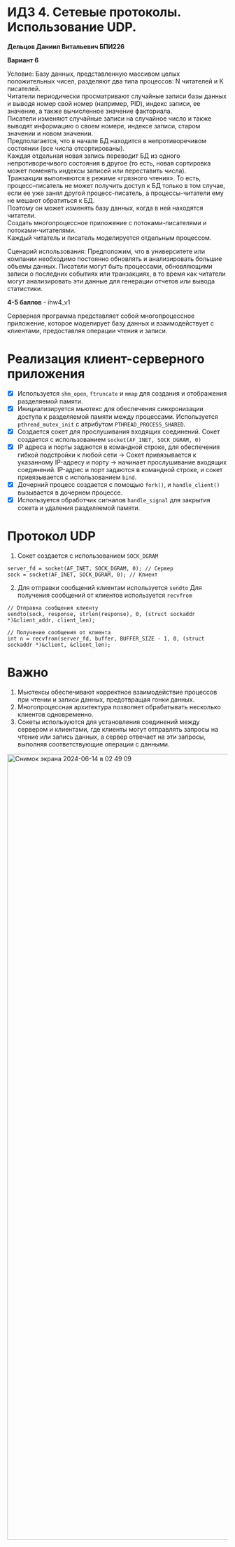# ИДЗ 4. Сетевые протоколы. Использование UDP.

**Дельцов Даниил Витальевич БПИ226** 

**Вариант 6**  

Условие: Базу данных, представленную массивом целых положительных чисел, разделяют два типа процессов: N читателей и K писателей.   
Читатели периодически просматривают случайные записи базы данных и выводя номер свой номер (например, PID), индекс записи, ее значение, а также вычисленное значение факториала.  
Писатели изменяют случайные записи на случайное число и также выводят информацию о своем номере, индексе записи, старом значении и новом значении.   
Предполагается, что в начале БД находится в непротиворечивом состоянии (все числа отсортированы).   
Каждая отдельная новая запись переводит БД из одного непротиворечивого состояния в другое (то есть, новая сортировка может поменять индексы записей или переставить числа).  
Транзакции выполняются в режиме «грязного чтения». То есть, процесс–писатель не может получить доступ к БД только в том случае, если ее уже занял другой процесс-писатель, а процессы-читатели ему не мешают обратиться к БД.  
Поэтому он может изменять базу данных, когда в ней находятся читатели.  
Создать многопроцессное приложение с потоками-писателями и потоками-читателями.  
Каждый читатель и писатель моделируется отдельным процессом.  

Сценарий использования:
Предположим, что в университете или компании необходимо постоянно обновлять и анализировать большие объемы данных. Писатели могут быть процессами, обновляющими записи о последних событиях или транзакциях, в то время как читатели могут анализировать эти данные для генерации отчетов или вывода статистики.

**4-5 баллов** - ihw4_v1

Серверная программа представляет собой многопроцессное приложение, которое моделирует базу данных и взаимодействует с клиентами, предоставляя операции чтения и записи.

# Реализация клиент-серверного приложения
- [x] Используется `shm_open`, `ftruncate` и `mmap` для создания и отображения разделяемой памяти.
- [x] Инициализируется мьютекс для обеспечения синхронизации доступа к разделяемой памяти между процессами. Используется `pthread_mutex_init` с атрибутом `PTHREAD_PROCESS_SHARED`.
- [x] Создается сокет для прослушивания входящих соединений.  Cокет создается с использованием `socket(AF_INET, SOCK_DGRAM, 0)`
- [x] IP адреса и порты задаются в командной строке, для обеспечения гибкой подстройки к любой сети -> Сокет привязывается к указанному IP-адресу и порту -> начинает прослушивание входящих соединений. IP-адрес и порт задаются в командной строке, и сокет привязывается с использованием `bind`.
- [x] Дочерний процесс создается с помощью `fork()`, и `handle_client()` вызывается в дочернем процессе.
- [x] Используется обработчик сигналов `handle_signal` для закрытия сокета и удаления разделяемой памяти.

# Протокол UDP  

1. Сокет создается с использованием `SOCK_DGRAM`
```
server_fd = socket(AF_INET, SOCK_DGRAM, 0); // Сервер
sock = socket(AF_INET, SOCK_DGRAM, 0); // Клиент
```
2. Для отправки сообщений клиентам используется `sendto`
   Для получения сообщений от клиентов используется `recvfrom`
```
// Отправка сообщения клиенту
sendto(sock, response, strlen(response), 0, (struct sockaddr *)&client_addr, client_len);

// Получение сообщения от клиента
int n = recvfrom(server_fd, buffer, BUFFER_SIZE - 1, 0, (struct sockaddr *)&client, &client_len);
```

# Важно
1. Мьютексы обеспечивают корректное взаимодействие процессов при чтении и записи данных, предотвращая гонки данных.
2. Многопроцессная архитектура позволяет обрабатывать несколько клиентов одновременно.
3. Сокеты используются для установления соединений между сервером и клиентами, где клиенты могут отправлять запросы на чтение или запись данных, а сервер отвечает на эти запросы, выполняя соответствующие операции с данными.

<img width="1792" alt="Снимок экрана 2024-06-14 в 02 49 09" src="https://github.com/danikd1/OS_IHW4/assets/36849026/89874139-b6fa-4c64-8883-a30d8f942d49">
